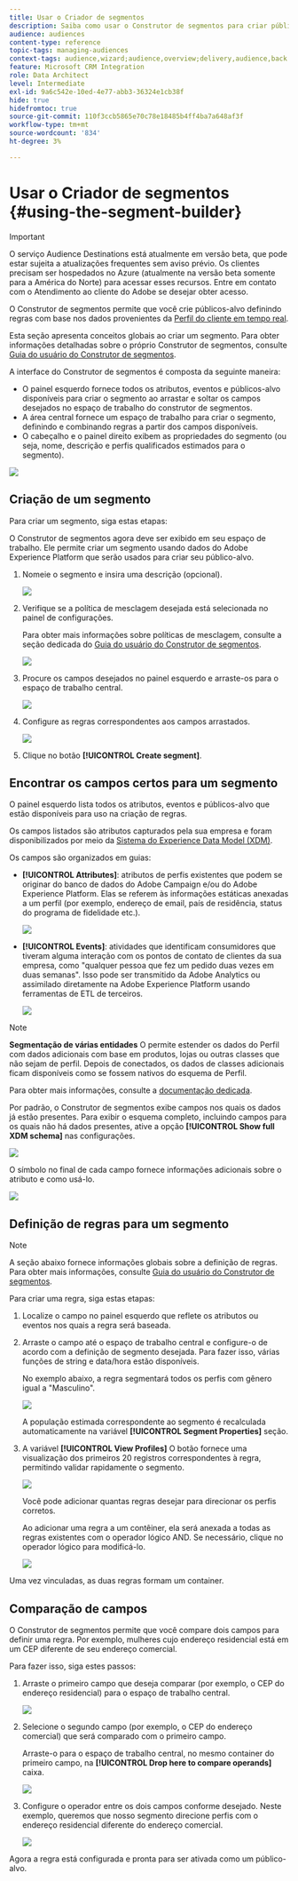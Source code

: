 ```yaml
---
title: Usar o Criador de segmentos
description: Saiba como usar o Construtor de segmentos para criar públicos.
audience: audiences
content-type: reference
topic-tags: managing-audiences
context-tags: audience,wizard;audience,overview;delivery,audience,back
feature: Microsoft CRM Integration
role: Data Architect
level: Intermediate
exl-id: 9a6c542e-10ed-4e77-abb3-36324e1cb38f
hide: true
hidefromtoc: true
source-git-commit: 110f3ccb5865e70c78e18485b4ff4ba7a648af3f
workflow-type: tm+mt
source-wordcount: '834'
ht-degree: 3%

---
```


# Usar o Criador de segmentos {#using-the-segment-builder}

>[!IMPORTANT]
>
>O serviço Audience Destinations está atualmente em versão beta, que pode estar sujeita a atualizações frequentes sem aviso prévio. Os clientes precisam ser hospedados no Azure (atualmente na versão beta somente para a América do Norte) para acessar esses recursos. Entre em contato com o Atendimento ao cliente do Adobe se desejar obter acesso.

O Construtor de segmentos permite que você crie públicos-alvo definindo regras com base nos dados provenientes da [Perfil do cliente em tempo real](https://experienceleague.adobe.com/docs/experience-platform/profile/home.html).

Esta seção apresenta conceitos globais ao criar um segmento. Para obter informações detalhadas sobre o próprio Construtor de segmentos, consulte [Guia do usuário do Construtor de segmentos](https://experienceleague.adobe.com/docs/experience-platform/segmentation/ui/overview.html).

A interface do Construtor de segmentos é composta da seguinte maneira:

* O painel esquerdo fornece todos os atributos, eventos e públicos-alvo disponíveis para criar o segmento ao arrastar e soltar os campos desejados no espaço de trabalho do construtor de segmentos.
* A área central fornece um espaço de trabalho para criar o segmento, definindo e combinando regras a partir dos campos disponíveis.
* O cabeçalho e o painel direito exibem as propriedades do segmento (ou seja, nome, descrição e perfis qualificados estimados para o segmento).

![](assets/aep_audiences_interface.png)

## Criação de um segmento

Para criar um segmento, siga estas etapas:

O Construtor de segmentos agora deve ser exibido em seu espaço de trabalho. Ele permite criar um segmento usando dados do Adobe Experience Platform que serão usados para criar seu público-alvo.

1. Nomeie o segmento e insira uma descrição (opcional).

   ![](assets/aep_audiences_creation_edit_name.png)

1. Verifique se a política de mesclagem desejada está selecionada no painel de configurações.

   Para obter mais informações sobre políticas de mesclagem, consulte a seção dedicada do [Guia do usuário do Construtor de segmentos](https://experienceleague.adobe.com/docs/experience-platform/segmentation/ui/overview.html).

   ![](assets/aep_audiences_mergepolicy.png)

1. Procure os campos desejados no painel esquerdo e arraste-os para o espaço de trabalho central.

   ![](assets/aep_audiences_dragfield.png)

1. Configure as regras correspondentes aos campos arrastados.

   ![](assets/aep_audiences_configure_rules.png)

1. Clique no botão **[!UICONTROL Create segment]**.

## Encontrar os campos certos para um segmento

O painel esquerdo lista todos os atributos, eventos e públicos-alvo que estão disponíveis para uso na criação de regras.

Os campos listados são atributos capturados pela sua empresa e foram disponibilizados por meio da [Sistema do Experience Data Model (XDM)](https://experienceleague.adobe.com/docs/experience-platform/xdm/home.html).

Os campos são organizados em guias:

* **[!UICONTROL Attributes]**: atributos de perfis existentes que podem se originar do banco de dados do Adobe Campaign e/ou do Adobe Experience Platform. Elas se referem às informações estáticas anexadas a um perfil (por exemplo, endereço de email, país de residência, status do programa de fidelidade etc.).

  ![](assets/aep_audiences_attributestab.png)

* **[!UICONTROL Events]**: atividades que identificam consumidores que tiveram alguma interação com os pontos de contato de clientes da sua empresa, como &quot;qualquer pessoa que fez um pedido duas vezes em duas semanas&quot;. Isso pode ser transmitido da Adobe Analytics ou assimilado diretamente na Adobe Experience Platform usando ferramentas de ETL de terceiros.

  ![](assets/aep_audiences_eventstab.png)

>[!NOTE]
>
>**Segmentação de várias entidades** O permite estender os dados do Perfil com dados adicionais com base em produtos, lojas ou outras classes que não sejam de perfil. Depois de conectados, os dados de classes adicionais ficam disponíveis como se fossem nativos do esquema de Perfil.
>
>Para obter mais informações, consulte a [documentação dedicada](https://experienceleague.adobe.com/docs/experience-platform/segmentation/multi-entity-segmentation.html).

Por padrão, o Construtor de segmentos exibe campos nos quais os dados já estão presentes. Para exibir o esquema completo, incluindo campos para os quais não há dados presentes, ative a opção **[!UICONTROL Show full XDM schema]** nas configurações.

![](assets/aep_audiences_populatedfields.png)

O símbolo no final de cada campo fornece informações adicionais sobre o atributo e como usá-lo.

![](assets/aep_audiences_isymbol.png)

## Definição de regras para um segmento

>[!NOTE]
>
>A seção abaixo fornece informações globais sobre a definição de regras. Para obter mais informações, consulte [Guia do usuário do Construtor de segmentos](https://experienceleague.adobe.com/docs/experience-platform/segmentation/ui/overview.html).

Para criar uma regra, siga estas etapas:

1. Localize o campo no painel esquerdo que reflete os atributos ou eventos nos quais a regra será baseada.

1. Arraste o campo até o espaço de trabalho central e configure-o de acordo com a definição de segmento desejada. Para fazer isso, várias funções de string e data/hora estão disponíveis.

   No exemplo abaixo, a regra segmentará todos os perfis com gênero igual a &quot;Masculino&quot;.

   ![](assets/aep_audiences_malegender.png)

   A população estimada correspondente ao segmento é recalculada automaticamente na variável **[!UICONTROL Segment Properties]** seção.

1. A variável **[!UICONTROL View Profiles]** O botão fornece uma visualização dos primeiros 20 registros correspondentes à regra, permitindo validar rapidamente o segmento.

   ![](assets/aep_audiences_samplepreview.png)

   Você pode adicionar quantas regras desejar para direcionar os perfis corretos.

   Ao adicionar uma regra a um contêiner, ela será anexada a todas as regras existentes com o operador lógico AND. Se necessário, clique no operador lógico para modificá-lo.

   ![](assets/aep_audiences_andoperator.png)

Uma vez vinculadas, as duas regras formam um container.

## Comparação de campos

O Construtor de segmentos permite que você compare dois campos para definir uma regra. Por exemplo, mulheres cujo endereço residencial está em um CEP diferente de seu endereço comercial.

Para fazer isso, siga estes passos:

1. Arraste o primeiro campo que deseja comparar (por exemplo, o CEP do endereço residencial) para o espaço de trabalho central.

   ![](assets/aep_audiences_comparing_1.png)

1. Selecione o segundo campo (por exemplo, o CEP do endereço comercial) que será comparado com o primeiro campo.

   Arraste-o para o espaço de trabalho central, no mesmo container do primeiro campo, na **[!UICONTROL Drop here to compare operands]** caixa.

   ![](assets/aep_audiences_comparing_2.png)

1. Configure o operador entre os dois campos conforme desejado. Neste exemplo, queremos que nosso segmento direcione perfis com o endereço residencial diferente do endereço comercial.

   ![](assets/aep_audiences_comparing_3.png)

Agora a regra está configurada e pronta para ser ativada como um público-alvo.
